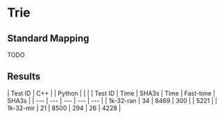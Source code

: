 # Trie

## Standard Mapping

TODO

## Results

| Test ID | C++ | | Python | | |
| Test ID | Time | SHA3s | Time | Fast-time | SHA3s |
| --- | --- | --- | --- | --- |
| 1k-32-ran | 34 | 8469 | 300 | | 5221 |
| 1k-32-mir | 21 | 8500 | 294 | 26 | 4228 |

